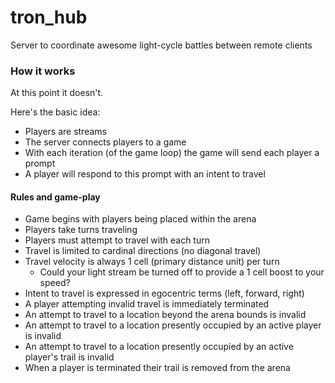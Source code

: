# tron_hub

Server to coordinate awesome light-cycle battles between remote clients


### How it works

At this point it doesn't.

Here's the basic idea:

- Players are streams
- The server connects players to a game
- With each iteration (of the game loop) the game will send each player a prompt
- A player will respond to this prompt with an intent to travel


#### Rules and game-play

- Game begins with players being placed within the arena
- Players take turns traveling
- Players must attempt to travel with each turn
- Travel is limited to cardinal directions (no diagonal travel)
- Travel velocity is always 1 cell (primary distance unit) per turn
  - Could your light stream be turned off to provide a 1 cell boost to your speed?
- Intent to travel is expressed in egocentric terms (left, forward, right)
- A player attempting invalid travel is immediately terminated
- An attempt to travel to a location beyond the arena bounds is invalid
- An attempt to travel to a location presently occupied by an active player is invalid
- An attempt to travel to a location presently occupied by an active player's trail is invalid
- When a player is terminated their trail is removed from the arena

